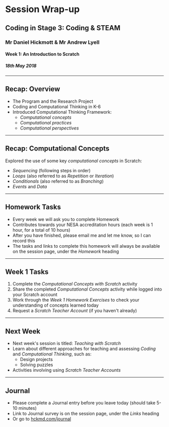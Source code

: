 # Session Wrap-up

## Coding in Stage 3: Coding & STEAM

### Mr Daniel Hickmott & Mr Andrew Lyell

#### Week 1: An Introduction to Scratch

##### 18th May 2018

---

## Recap: Overview

- The Program and the Research Project
- Coding and Computational Thinking in K-6
- Introduced Computational Thinking Framework:
	- *Computational concepts*
	- *Computational practices*
	- *Computational perspectives*

---

## Recap: Computational Concepts

Explored the use of some key *computational concepts* in Scratch:

- *Sequencing* (following steps in order)
- *Loops* (also referred to as *Repetition* or *Iteration*)
- *Conditionals* (also referred to as *Branching*)
- *Events* and *Data*

---

## Homework Tasks

- Every week we will ask you to complete Homework
- Contributes towards your NESA accreditation hours (each week is 1 hour, for a total of 10 hours)
- After you have finished, please email me and let me know, so I can record this
- The tasks and links to complete this homework will always be available on the session page, under the *Homework* heading 	

---

## Week 1 Tasks


1. Complete the *Computational Concepts with Scratch* activity
2. Share the completed *Computational Concepts* activity while logged into your Scratch account
3. Work through the *Week 1 Homework Exercises* to check your understanding of concepts learned today
4. Request a *Scratch Teacher Account* (if you haven't already)

---

## Next Week

- Next week's session is titled: *Teaching with Scratch*
- Learn about different approaches for teaching and assessing *Coding* and *Computational Thinking*, such as:
	- Design projects
	- Solving puzzles
- Activities involving using *Scratch Teacher Accounts*

---

## Journal

- Please complete a Journal entry before you leave today (should take 5-10 minutes)
- Link to Journal survey is on the session page, under the *Links* heading
- Or go to [hckmd.com/journal](hckmd.com/journal)







